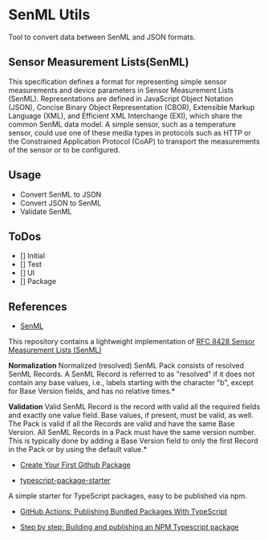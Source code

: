 # SenML Utils

Tool to convert data between SenML and JSON formats.

## Sensor Measurement Lists(SenML)

This specification defines a format for representing simple sensor measurements and device parameters in Sensor Measurement Lists (SenML). Representations are defined in JavaScript Object Notation (JSON), Concise Binary Object Representation (CBOR), Extensible Markup Language (XML), and Efficient XML Interchange (EXI), which share the common SenML data model. A simple sensor, such as a temperature sensor, could use one of these media types in protocols such as HTTP or the Constrained Application Protocol (CoAP) to transport the measurements of the sensor or to be configured.

## Usage

- Convert SenML to JSON
- Convert JSON to SenML
- Validate SenML

## ToDos

- [] Initial
- [] Test
- [] UI
- [] Package

## References

- [SenML](https://github.com/mainflux/senml)

This repository contains a lightweight implementation of [RFC 8428 Sensor Measurement Lists (SenML)](https://tools.ietf.org/html/rfc8428)

**Normalization** Normalized (resolved) SenML Pack consists of resolved SenML Records. A SenML Record is referred to as "resolved" if it does not contain any base values, i.e., labels starting with the character "b", except for Base Version fields, and has no relative times.\*

**Validation** Valid SenML Record is the record with valid all the required fields and exactly one value field. Base values, if present, must be valid, as well. The Pack is valid if all the Records are valid and have the same Base Version. All SenML Records in a Pack must have the same version number. This is typically done by adding a Base Version field to only the first Record in the Pack or by using the default value.\*

- [Create Your First Github Package](https://dev.to/dalenguyen/create-your-first-github-package-564f)

- [typescript-package-starter](https://github.com/gaoxiaoliangz/typescript-package-starter)

A simple starter for TypeScript packages, easy to be published via npm.

- [GitHub Actions: Publishing Bundled Packages With TypeScript](https://medium.com/swlh/publishing-typescript-packages-with-github-actions-3b484f34bacd)

- [Step by step: Building and publishing an NPM Typescript package](https://itnext.io/step-by-step-building-and-publishing-an-npm-typescript-package-44fe7164964c)
